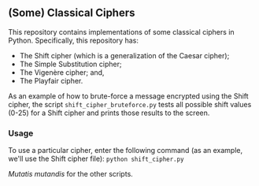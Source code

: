 ## (Some) Classical Ciphers
This repository contains implementations of some classical ciphers in Python. Specifically, this repository has:
- The Shift cipher (which is a generalization of the Caesar cipher);
- The Simple Substitution cipher;
- The Vigenère cipher; and,
- The Playfair cipher.

As an example of how to brute-force a message encrypted using the Shift cipher, the script `shift_cipher_bruteforce.py` tests all possible shift values (0-25) for a Shift cipher and prints those results to the screen.

### Usage
To use a particular cipher, enter the following command (as an example, we'll use the Shift cipher file):
`python shift_cipher.py`

_Mutatis mutandis_ for the other scripts.